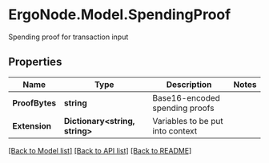 # ErgoNode.Model.SpendingProof
Spending proof for transaction input

## Properties

Name | Type | Description | Notes
------------ | ------------- | ------------- | -------------
**ProofBytes** | **string** | Base16-encoded spending proofs | 
**Extension** | **Dictionary&lt;string, string&gt;** | Variables to be put into context | 

[[Back to Model list]](../README.md#documentation-for-models) [[Back to API list]](../README.md#documentation-for-api-endpoints) [[Back to README]](../README.md)

